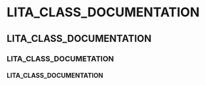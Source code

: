 # LITA_CLASS_DOCUMENTATION
## LITA_CLASS_DOCUMENTATION
### LITA_CLASS_DOCUMETATION
#### LITA_CLASS_DOCUMENTATION



